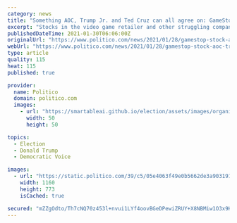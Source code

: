 ```yaml
---
category: news
title: "Something AOC, Trump Jr. and Ted Cruz can all agree on: GameStop"
excerpt: "Stocks in the video game retailer and other struggling companies saw huge rallies that blindsided some of the most powerful players on Wall Street."
publishedDateTime: 2021-01-30T06:06:00Z
originalUrl: "https://www.politico.com/news/2021/01/28/gamestop-stock-aoc-trump-jr-cruz-463539"
webUrl: "https://www.politico.com/news/2021/01/28/gamestop-stock-aoc-trump-jr-cruz-463539"
type: article
quality: 115
heat: 115
published: true

provider:
  name: Politico
  domain: politico.com
  images:
    - url: "https://smartableai.github.io/election/assets/images/organizations/politico.com-50x50.jpg"
      width: 50
      height: 50

topics:
  - Election
  - Donald Trump
  - Democratic Voice

images:
  - url: "https://static.politico.com/39/c5/05e4063f49e0b5662de3a903191a/210128-gamestop-ap-773.jpg"
    width: 1160
    height: 773
    isCached: true

secured: "mZZgOdto/Th7cNQ70z453l+nvui1LYf4oovBGeDPewiZRUY+X8NBMiw1O3x9Ht+b6TTQWXiwP0A7pFNwzDE6n/8g19oXq37B2EMRuxpnTUR8qqPauc5D+XFo7pme03Ku99xMXMW94MxCtu53Z0i7J7fH0WKGwzsGm0xwjPUQA26/3tkW36MVdJeuhRVefgakwVgwGCri4Pwbc7LwZKCsiM7VGYxFT61AWGEEXCyj0zqGd4/0ihhA9tFo8bvNsXE0wyNZlRabyjCzhrYIszee0T/BgoZDKLjPDn7p4emd6uXYkJoL3sy/RzodCY17DOigt4fib7Dt7QIEHtTO01jimM9SWllD1dwXfuwjpOlQvyw=;f34+YzGGFgAUpwTr9fr1sg=="
---
```


